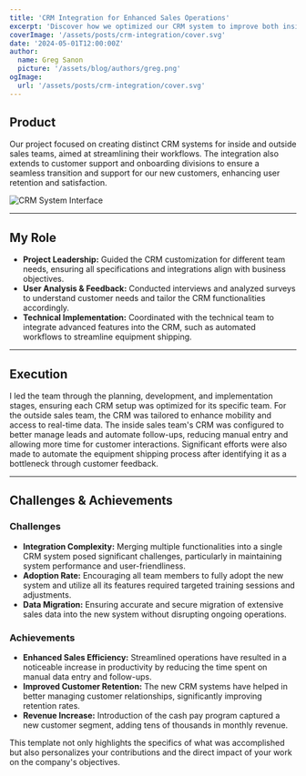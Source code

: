 ```yaml
---
title: 'CRM Integration for Enhanced Sales Operations'
excerpt: 'Discover how we optimized our CRM system to improve both inside and outside sales processes, enhancing lead management and follow-ups.'
coverImage: '/assets/posts/crm-integration/cover.svg'
date: '2024-05-01T12:00:00Z'
author:
  name: Greg Sanon
  picture: '/assets/blog/authors/greg.png'
ogImage:
  url: '/assets/posts/crm-integration/cover.svg'
---
```


## Product

Our project focused on creating distinct CRM systems for inside and outside sales teams, aimed at streamlining their workflows. The integration also extends to customer support and onboarding divisions to ensure a seamless transition and support for our new customers, enhancing user retention and satisfaction.

![CRM System Interface](/assets/posts/crm-integration/example.svg)

---

## My Role

* **Project Leadership:** Guided the CRM customization for different team needs, ensuring all specifications and integrations align with business objectives.
* **User Analysis & Feedback:** Conducted interviews and analyzed surveys to understand customer needs and tailor the CRM functionalities accordingly.
* **Technical Implementation:** Coordinated with the technical team to integrate advanced features into the CRM, such as automated workflows to streamline equipment shipping.

---

## Execution

I led the team through the planning, development, and implementation stages, ensuring each CRM setup was optimized for its specific team. For the outside sales team, the CRM was tailored to enhance mobility and access to real-time data. The inside sales team's CRM was configured to better manage leads and automate follow-ups, reducing manual entry and allowing more time for customer interactions. Significant efforts were also made to automate the equipment shipping process after identifying it as a bottleneck through customer feedback.

---

## Challenges & Achievements

### Challenges
* **Integration Complexity:** Merging multiple functionalities into a single CRM system posed significant challenges, particularly in maintaining system performance and user-friendliness.
* **Adoption Rate:** Encouraging all team members to fully adopt the new system and utilize all its features required targeted training sessions and adjustments.
* **Data Migration:** Ensuring accurate and secure migration of extensive sales data into the new system without disrupting ongoing operations.

### Achievements
* **Enhanced Sales Efficiency:** Streamlined operations have resulted in a noticeable increase in productivity by reducing the time spent on manual data entry and follow-ups.
* **Improved Customer Retention:** The new CRM systems have helped in better managing customer relationships, significantly improving retention rates.
* **Revenue Increase:** Introduction of the cash pay program captured a new customer segment, adding tens of thousands in monthly revenue.

This template not only highlights the specifics of what was accomplished but also personalizes your contributions and the direct impact of your work on the company's objectives.
